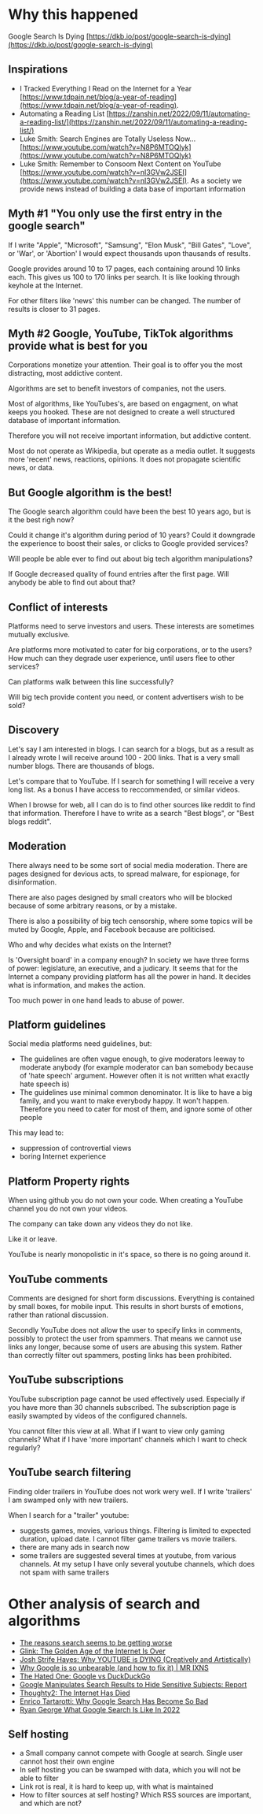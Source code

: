 # Why this happened

Google Search Is Dying [https://dkb.io/post/google-search-is-dying](https://dkb.io/post/google-search-is-dying)

## Inspirations

 - I Tracked Everything I Read on the Internet for a Year [https://www.tdpain.net/blog/a-year-of-reading](https://www.tdpain.net/blog/a-year-of-reading).
 - Automating a Reading List [https://zanshin.net/2022/09/11/automating-a-reading-list/](https://zanshin.net/2022/09/11/automating-a-reading-list/)
 - Luke Smith: Search Engines are Totally Useless Now... [https://www.youtube.com/watch?v=N8P6MTOQlyk](https://www.youtube.com/watch?v=N8P6MTOQlyk)
 - Luke Smith: Remember to Consoom Next Content on YouTube [https://www.youtube.com/watch?v=nI3GVw2JSEI](https://www.youtube.com/watch?v=nI3GVw2JSEI). As a society we provide news instead of building a data base of important information

## Myth #1 "You only use the first entry in the google search"

If I write "Apple", "Microsoft", "Samsung", "Elon Musk", "Bill Gates", "Love", or 'War', or 'Abortion' I would expect thousands upon thausands of results.

Google provides around 10 to 17 pages, each containing around 10 links each. This gives us 100 to 170 links per search. It is like looking through keyhole at the Internet.

For other filters like 'news' this number can be changed. The number of results is closer to 31 pages.

## Myth #2 Google, YouTube, TikTok algorithms provide what is best for you

Corporations monetize your attention. Their goal is to offer you the most distracting, most addictive content.

Algorithms are set to benefit investors of companies, not the users.

Most of algorithms, like YouTubes's, are based on engagment, on what keeps you hooked. These are not designed to create a well structured database of important information.

Therefore you will not receive important information, but addictive content.

Most do not operate as Wikipedia, but operate as a media outlet. It suggests more 'recent' news, reactions, opinions. It does not propagate scientific news, or data.

## But Google algorithm is the best!

The Google search algorithm could have been the best 10 years ago, but is it the best righ now?

Could it change it's algorithm during period of 10 years? Could it downgrade the experience to boost their sales, or clicks to Google provided services?

Will people be able ever to find out about big tech algorithm manipulations?

If Google decreased quality of found entries after the first page. Will anybody be able to find out about that?

## Conflict of interests

Platforms need to serve investors and users. These interests are sometimes mutually exclusive.

Are platforms more motivated to cater for big corporations, or to the users? How much can they degrade user experience, until users flee to other services?

Can platforms walk between this line successfully?

Will big tech provide content you need, or content advertisers wish to be sold?

## Discovery

Let's say I am interested in blogs. I can search for a blogs, but as a result as I already wrote I will receive around 100 - 200 links. That is a very small number blogs. There are thousands of blogs.

Let's compare that to YouTube. If I search for something I will receive a very long list. As a bonus I have access to reccommended, or similar videos.

When I browse for web, all I can do is to find other sources like reddit to find that information. Therefore I have to write as a search "Best blogs", or "Best blogs reddit".

## Moderation

There always need to be some sort of social media moderation. There are pages designed for devious acts, to spread malware, for espionage, for disinformation.

There are also pages designed by small creators who will be blocked because of some arbitrary reasons, or by a mistake.

There is also a possibility of big tech censorship, where some topics will be muted by Google, Apple, and Facebook because are politicised.

Who and why decides what exists on the Internet?

Is 'Oversight board' in a company enough? In society we have three forms of power: legislature, an executive, and a judicary. It seems that for the Internet a company providing platform has all the power in hand. It decides what is information, and makes the action.

Too much power in one hand leads to abuse of power.

## Platform guidelines

Social media platforms need guidelines, but:
 - The guidelines are often vague enough, to give moderators leeway to moderate anybody (for example moderator can ban somebody because of 'hate speech' argument. However often it is not written what exactly hate speech is)
 - The guidelines use minimal common denominator. It is like to have a big family, and you want to make everybody happy. It won't happen. Therefore you need to cater for most of them, and ignore some of other people

This may lead to:
 - suppression of controvertial views
 - boring Internet experience

## Platform Property rights

When using github you do not own your code. When creating a YouTube channel you do not own your videos.

The company can take down any videos they do not like.

Like it or leave.

YouTube is nearly monopolistic in it's space, so there is no going around it.

## YouTube comments

Comments are designed for short form discussions. Everything is contained by small boxes, for mobile input. This results in short bursts of emotions, rather than rational discussion.

Secondly YouTube does not allow the user to specify links in comments, possibly to protect the user from spammers. That means we cannot use links any longer, because some of users are abusing this system. Rather than correctly filter out spammers, posting links has been prohibited.

## YouTube subscriptions

YouTube subscription page cannot be used effectively used. Especially if you have more than 30 channels subscribed. The subscription page is easily swampted by videos of the configured channels.

You cannot filter this view at all. What if I want to view only gaming channels? What if I have 'more important' channels which I want to check regularly?

## YouTube search filtering

Finding older trailers in YouTube does not work wery well. If I write 'trailers' I am swamped only with new trailers.

When I search for a "trailer" youtube:
 - suggests games, movies, various things. Filtering is limited to expected duration, upload date. I cannot filter game trailers vs movie trailers.
 - there are many ads in search now
 - some trailers are suggested several times at youtube, from various channels. At my setup I have only several youtube channels, which does not spam with same trailers

# Other analysis of search and algorithms

 - [The reasons search seems to be getting worse](https://seths.blog/2022/12/the-reasons-search-is-getting-worse/)
 - [Glink: The Golden Age of the Internet Is Over](https://www.youtube.com/watch?v=OU6CuSMzNus)
 - [Josh Strife Hayes: Why YOUTUBE is DYING (Creatively and Artistically)](https://www.youtube.com/watch?v=Ln1qbgZz_TQ)
 - [Why Google is so unbearable (and how to fix it) | MR IXNS](https://ixns.github.io//lifehacks/computers/internet/2022/05/17/avoid-google-bloatware.html)
 - [The Hated One: Google vs DuckDuckGo](https://www.youtube.com/watch?v=SrsCEbi5N7Y)
 - [Google Manipulates Search Results to Hide Sensitive Subjects: Report](https://www.businessinsider.com/google-manipulates-search-results-report-2019-11?IR=T)
 - [Thoughty2: The Internet Has Died](https://www.youtube.com/watch?v=kL8rHf_idt0)
 - [Enrico Tartarotti: Why Google Search Has Become So Bad](https://www.youtube.com/watch?v=48AOOynnmqU)
 - [Ryan George What Google Search Is Like In 2022](https://www.youtube.com/watch?v=NT7_SxJ3oSI)

## Self hosting

 - a Small company cannot compete with Google at search. Single user cannot host their own engine
 - In self hosting you can be swamped with data, which you will not be able to filter
 - Link rot is real, it is hard to keep up, with what is maintained
 - How to filter sources at self hosting? Which RSS sources are important, and which are not?

